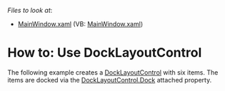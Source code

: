 <!-- default file list -->
*Files to look at*:

* [MainWindow.xaml](./CS/DockLayoutControl_Ex/MainWindow.xaml) (VB: [MainWindow.xaml](./VB/DockLayoutControl_Ex/MainWindow.xaml))
<!-- default file list end -->
# How to: Use DockLayoutControl 


<p>The following example creates a <a href="https://documentation.devexpress.com/#WPF/CustomDocument8149">DockLayoutControl</a> with six items. The items are docked via the <a href="https://documentation.devexpress.com/#WPF/DevExpressXpfLayoutControlDockLayoutControl_Docktopic">DockLayoutControl.Dock</a> attached property.</p>

<br/>


